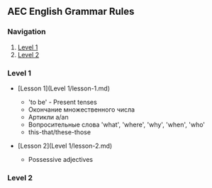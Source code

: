 ## AEC English Grammar Rules

### Navigation

1. [Level 1](#level-1)
2. [Level 2](#level-2)

### Level 1
* [Lesson 1](Level 1/lesson-1.md)
  - 'to be' - Present tenses
  - Окончание множественного числа
  - Артикли a/an
  - Вопросительные слова 'what', 'where', 'why', 'when', 'who'
  - this-that/these-those

* [Lesson 2](Level 1/lesson-2.md)
  - Possessive adjectives

### Level 2
